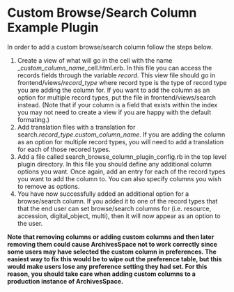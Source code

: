 # Custom Browse/Search Column Example Plugin
In order to add a custom browse/search column follow the steps below.
1. Create a view of what will go in the cell with the name \_*custom_column_name*\_cell.html.erb. In this file you can access the records fields through the variable *record*. This view file should go in frontend/views/*record_type* where record type is the type of record type you are adding the column for. If you want to add the column as an option for multiple record types, put the file in frontend/views/search instead. (Note that if your column is a field that exists within the index you may not need to create a view if you are happy with the default formating.)
2. Add translation files with a translation for search.*record_type*.*custom_column_name*. If you are adding the column as an option for multiple record types, you will need to add a translation for each of those recored types.
3. Add a file called search_browse_column_plugin_config.rb in the top level plugin directory. In this file you should define any additional column options you want. Once again, add an entry for each of the record types you want to add the column to. You can also specify columns you wish to remove as options.
4. You have now successfully added an additional option for a browse/search column. If you added it to one of the record types that that the end user can set browse/search columns for (i.e. resource, accession, digital_object, multi), then it will now appear as an option to the user.

**Note that removing columns or adding custom columns and then later removing them could cause ArchivesSpace not to work correctly since some users may have selected the custom column in preferences. The easiest way to fix this would be to wipe out the preference table, but this would make users lose any preference setting they had set. For this reason, you should take care when adding custom columns to a production instance of ArchivesSpace.**